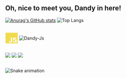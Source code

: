 <h2> Oh, nice to meet you, Dandy in here! </h2> 

[![Anurag's GitHub stats](https://github-readme-stats.vercel.app/api?username=Dendzy)](https://github.com/anuraghazra/github-readme-stats)
![Top Langs](https://github-readme-stats.vercel.app/api/top-langs/?username=Dendzy&layout=compact)

<div style="display: inline_block"><br>
  <img align="center" alt="Dandy-Js" height="35" width="40" src="https://raw.githubusercontent.com/devicons/devicon/master/icons/javascript/javascript-plain.svg">
  <img align="center" alt="Dandy-Js" height="35" width="40"  src="https://cdn.jsdelivr.net/gh/devicons/devicon/icons/java/java-original.svg" />
          
</div>

##
<div>
  <a href="https://instagram.com/yago.code" target="_blank"><img src="https://img.shields.io/badge/-Instagram-%23E4405F?style=for-the-badge&logo=instagram&logoColor=white" target="_blank"></a>
  <a href = "mailto:jose.oliveira@dcx.ufpb.br"><img src="https://img.shields.io/badge/-Gmail-%23333?style=for-the-badge&logo=gmail&logoColor=white" target="_blank"></a>
  <a href="https://www.linkedin.com/in/jos%C3%A9-oliveira-8427ba26a/" target="_blank"><img src="https://img.shields.io/badge/-LinkedIn-%230077B5?style=for-the-badge&logo=linkedin&logoColor=white" target="_blank"></a>
</div>

##

![Snake animation](https://https:github.com/Dendzy/Dendzy/blob/output/github-contribution-grid-snake.svg)
